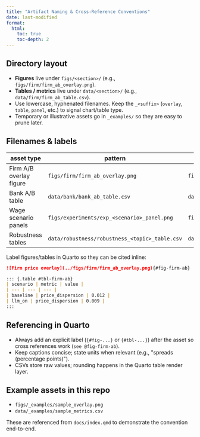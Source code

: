 ```yaml
---
title: "Artifact Naming & Cross-Reference Conventions"
date: last-modified
format:
  html:
    toc: true
    toc-depth: 2
---
```


## Directory layout

- **Figures** live under `figs/<section>/` (e.g., `figs/firm/firm_ab_overlay.png`).
- **Tables / metrics** live under `data/<section>/` (e.g., `data/firm/firm_ab_table.csv`).
- Use lowercase, hyphenated filenames. Keep the `_<suffix>` (`overlay`, `table`, `panel`, etc.) to signal chart/table type.
- Temporary or illustrative assets go in `_examples/` so they are easy to prune later.

## Filenames & labels

| asset type | pattern | example |
| --- | --- | --- |
| Firm A/B overlay figure | `figs/firm/firm_ab_overlay.png` | `figs/firm/firm_ab_overlay.png` |
| Bank A/B table | `data/bank/bank_ab_table.csv` | `data/bank/bank_ab_table.csv` |
| Wage scenario panels | `figs/experiments/exp_<scenario>_panel.png` | `figs/experiments/exp_A_panel.png` |
| Robustness tables | `data/robustness/robustness_<topic>_table.csv` | `data/robustness/robustness_beta_table.csv` |

Label figures/tables in Quarto so they can be cited inline:

```markdown
![Firm price overlay](../figs/firm/firm_ab_overlay.png){#fig-firm-ab}

::: {.table #tbl-firm-ab}
| scenario | metric | value |
| --- | --- | --- |
| baseline | price_dispersion | 0.012 |
| llm_on | price_dispersion | 0.009 |
:::
```

## Referencing in Quarto

- Always add an explicit label (`{#fig-...}` or `{#tbl-...}`) after the asset so cross references work (`see @fig-firm-ab`).
- Keep captions concise; state units when relevant (e.g., "spreads (percentage points)").
- CSVs store raw values; rounding happens in the Quarto table render layer.

## Example assets in this repo

- `figs/_examples/sample_overlay.png`
- `data/_examples/sample_metrics.csv`

These are referenced from `docs/index.qmd` to demonstrate the convention end-to-end.
